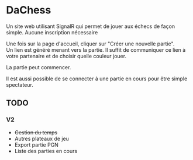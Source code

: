 # DaChess

Un site web utilisant SignalR qui permet de jouer aux échecs de façon simple.
Aucune inscription nécessaire

Une fois sur la page d'accueil, cliquer sur "Créer une nouvelle partie".  
Un lien est généré menant vers la partie. Il suffit de communiquer ce lien à votre partenaire et de choisir quelle couleur jouer.

La partie peut commencer.

Il est aussi possible de se connecter à une partie en cours pour être simple spectateur.

## TODO

### V2
* ~~Gestion du temps~~
* Autres plateaux de jeu
* Export partie PGN
* Liste des parties en cours